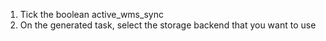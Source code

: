 1. Tick the boolean active_wms_sync
2. On the generated task, select the storage backend that you want to use
